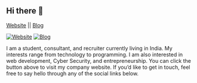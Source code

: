## Hi there 👋
[Website](https://harshsinghvi.com) || 
[Blog](https://blog.harshsinghvi.com)

[![Website](https://api.netlify.com/api/v1/badges/5ca30664-e031-4a78-a97d-c1f2b1a76f30/deploy-status)](https://app.netlify.com/sites/harshsinghvi/deploys)
[![Blog](https://api.netlify.com/api/v1/badges/c700f26d-b8fb-4ea1-83cc-19837580e74a/deploy-status)](https://app.netlify.com/sites/theharshsinghviblog/deploys)

I am a student, consultant, and recruiter currently living in India. My interests range from technology to programming. I am also interested in web development, Cyber Security, and entrepreneurship.
You can click the button above to visit my company website. If you’d like to get in touch, feel free to say hello through any of the social links below.


<!--
**harshsinghvi/harshsinghvi** is a ✨ _special_ ✨ repository because its `README.md` (this file) appears on your GitHub profile.

Here are some ideas to get you started:

- 🔭 I’m currently working on ...
- 🌱 I’m currently learning ...
- 👯 I’m looking to collaborate on ...
- 🤔 I’m looking for help with ...
- 💬 Ask me about ...
- 📫 How to reach me: ...
- 😄 Pronouns: ...
- ⚡ Fun fact: ...
-->
